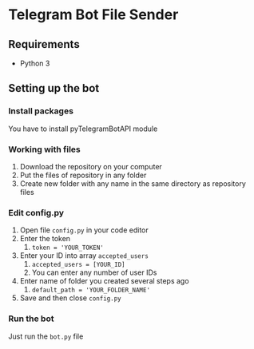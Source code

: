 # Telegram Bot File Sender
## Requirements
* Python 3
## Setting up the bot
### Install packages
You have to install pyTelegramBotAPI module
### Working with files
1. Download the repository on your computer
1. Put the files of repository in any folder
1. Create new folder with any name in the same directory as repository files
### Edit config.py
1. Open file `config.py` in your code editor
1. Enter the token
	1. `token = 'YOUR_TOKEN'`
1. Enter your ID into array `accepted_users`
	1. `accepted_users = [YOUR_ID]`
	1. You can enter any number of user IDs
1. Enter name of folder you created several steps ago
	1. `default_path = 'YOUR_FOLDER_NAME'`
1. Save and then close `config.py`
### Run the bot
Just run the `bot.py` file
